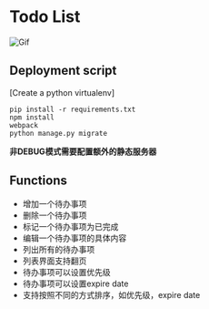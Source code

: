 # Todo List

![Gif](https://github.com/ywtdzh/TODO_List/tree/master/Screenshots/GIF.gif)

## Deployment script

[Create a python virtualenv]

```shell
pip install -r requirements.txt 
npm install
webpack
python manage.py migrate
```

**非DEBUG模式需要配置额外的静态服务器**

## Functions

* 增加一个待办事项
* 删除一个待办事项
* 标记一个待办事项为已完成
* 编辑一个待办事项的具体内容
* 列出所有的待办事项
* 列表界面支持翻页
* 待办事项可以设置优先级
* 待办事项可以设置expire date
* 支持按照不同的方式排序，如优先级，expire date